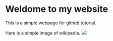 # Weldome to my website

This is a simple webpage for github tutorial.

Here is a simple image of wikipedia.
![](https://upload.wikimedia.org/wikipedia/commons/thumb/6/68/Orange_tabby_cat_sitting_on_fallen_leaves-Hisashi-01A.jpg/800px-Orange_tabby_cat_sitting_on_fallen_leaves-Hisashi-01A.jpg)